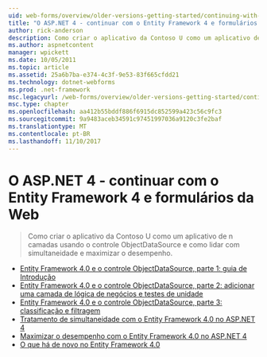 ```yaml
---
uid: web-forms/overview/older-versions-getting-started/continuing-with-ef/index
title: "O ASP.NET 4 - continuar com o Entity Framework 4 e formulários da Web | Microsoft Docs"
author: rick-anderson
description: Como criar o aplicativo da Contoso U como um aplicativo de n camadas usando o controle ObjectDataSource e como lidar com simultaneidade e maximizar o desempenho.
ms.author: aspnetcontent
manager: wpickett
ms.date: 10/05/2011
ms.topic: article
ms.assetid: 25a6b7ba-e374-4c3f-9e53-83f665cfdd21
ms.technology: dotnet-webforms
ms.prod: .net-framework
msc.legacyurl: /web-forms/overview/older-versions-getting-started/continuing-with-ef
msc.type: chapter
ms.openlocfilehash: aa412b55bddf886f6915dc852599a423c56c9fc3
ms.sourcegitcommit: 9a9483aceb34591c97451997036a9120c3fe2baf
ms.translationtype: MT
ms.contentlocale: pt-BR
ms.lasthandoff: 11/10/2017
---
```

<a name="aspnet-4---continuing-with-entity-framework-4-and-web-forms"></a>O ASP.NET 4 - continuar com o Entity Framework 4 e formulários da Web
====================
> Como criar o aplicativo da Contoso U como um aplicativo de n camadas usando o controle ObjectDataSource e como lidar com simultaneidade e maximizar o desempenho.


- [Entity Framework 4.0 e o controle ObjectDataSource, parte 1: guia de Introdução](using-the-entity-framework-and-the-objectdatasource-control-part-1-getting-started.md)
- [Entity Framework 4.0 e o controle ObjectDataSource, parte 2: adicionar uma camada de lógica de negócios e testes de unidade](using-the-entity-framework-and-the-objectdatasource-control-part-2-adding-a-business-logic-layer-and-unit-tests.md)
- [Entity Framework 4.0 e o controle ObjectDataSource, parte 3: classificação e filtragem](using-the-entity-framework-and-the-objectdatasource-control-part-3-sorting-and-filtering.md)
- [Tratamento de simultaneidade com o Entity Framework 4.0 no ASP.NET 4](handling-concurrency-with-the-entity-framework-in-an-asp-net-web-application.md)
- [Maximizar o desempenho com o Entity Framework 4.0 no ASP.NET 4](maximizing-performance-with-the-entity-framework-in-an-asp-net-web-application.md)
- [O que há de novo no Entity Framework 4.0](what-s-new-in-the-entity-framework-4.md)
